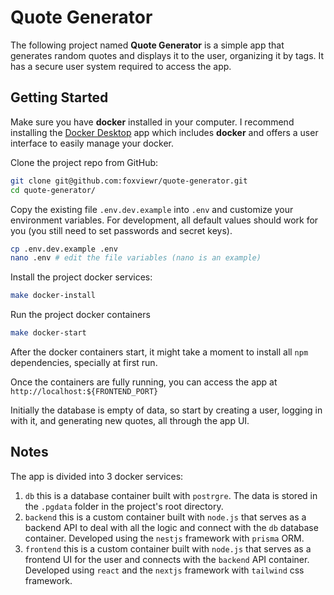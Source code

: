 # Quote Generator

The following project named **Quote Generator** is a simple app that generates random quotes and displays it to the user, organizing it by tags. It has a secure user system required to access the app.

## Getting Started
Make sure you have **docker** installed in your computer. I recommend installing the [Docker Desktop](https://www.docker.com/products/docker-desktop/) app which includes **docker** and offers a user interface to easily manage your docker.

Clone the project repo from GitHub:
```bash
git clone git@github.com:foxviewr/quote-generator.git
cd quote-generator/
```

Copy the existing file `.env.dev.example` into `.env` and customize your environment variables. For development, all default values should work for you (you still need to set passwords and secret keys).
```bash
cp .env.dev.example .env
nano .env # edit the file variables (nano is an example)
```


Install the project docker services:
```bash
make docker-install
```

Run the project docker containers
```bash
make docker-start
```
After the docker containers start, it might take a moment to install all `npm` dependencies, specially at first run.

Once the containers are fully running, you can access the app at `http://localhost:${FRONTEND_PORT}`

Initially the database is empty of data, so start by creating a user, logging in with it, and generating new quotes, all through the app UI.

## Notes

The app is divided into 3 docker services:
1. `db` this is a database container built with `postrgre`. The data is stored in the `.pgdata` folder in the project's root directory.
2. `backend` this is a custom container built with `node.js` that serves as a backend API to deal with all the logic and connect with the `db` database container. Developed using the `nestjs` framework with `prisma` ORM.
3. `frontend` this is a custom container built with `node.js` that serves as a frontend UI for the user and connects with the `backend` API container. Developed using `react` and the `nextjs` framework with `tailwind` css framework.